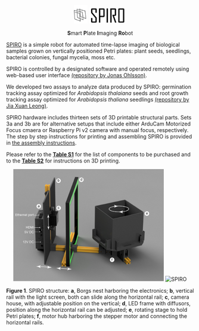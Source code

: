 <p align="center">
  <img src="https://github.com/AlyonaMinina/SPIRO/blob/master/Assembly%20manual/SPIRO%20logo.jpg" height="50" title="SPIRO">
  <img src="https://github.com/AlyonaMinina/SPIRO/blob/master/Assembly%20manual/SPIRO%20text%20logo.jpg" width="100" title="SPIRO">
</p>
<p align="center">
    <b>S</b>mart <b>P</b>late <b>I</b>maging <b>Ro</b>bot

</p>
<p>  
</p>


<a href="https://www.alyonaminina.org/spiro">SPIRO</a> is a simple robot for automated time-lapse imaging of biological samples grown on vertically positioned Petri plates: plant seeds, seedlings, bacterial colonies, fungal mycelia, moss etc.
<p>
SPIRO is controlled by a designated software and operated remotely using web-based user interface <a href="https://github.com/jonasoh/spiro">(repository by Jonas Ohlsson)</a>.
</p>
<p>
We developed two assays to analyze data produced by SPIRO: germination tracking assay optimized for <i>Arabidopsis thalaiana</i> seeds and root growth tracking assay optimized for <i>Arabidopsis thaliana</i> seedlings <a href="https://github.com/jiaxuanleong/spiro-IJmacros">(repository by Jia Xuan Leong)</a>.
</p>
SPIRO hardware includes thirteen sets of 3D printable structural parts. Sets 3a and 3b are for alternative setups that include either ArduCam Motorized Focus cmaera or Raspberry Pi v2 camera with manual focus, respectively. The step by step instructions for printing and assembling SPIRO is provided in <a href="https://github.com/AlyonaMinina/SPIRO/blob/master/Assembly%20manual/SPIRO%20assembly%20instructions%20v3.pdf">the assembly instructions</a>. 
</p>
<p>
Please refer to the <b><a href="https://github.com/AlyonaMinina/SPIRO.Hardware/raw/master/Supplementary%20Tables/Table%20S1.%20List%20of%20components%20to%20be%20purchased.pdf">Table S1</a></b> for the list of components to be purchased and to the <b><a href="https://github.com/AlyonaMinina/SPIRO.Hardware/blob/master/Supplementary%20Tables/printing-reference.md">Table S2</a></b> for instructions on 3D printing.
</p>
<p align="center">
  <img src="https://github.com/AlyonaMinina/SPIRO/blob/master/Assembly%20manual/Figure1A.jpg" height="300" title="SPIRO">
  <img src="https://github.com/AlyonaMinina/SPIRO/blob/master/Assembly%20manual/SPIROstructure.gif" width="300" title="SPIRO">
</p>
<p align="left">
<b>Figure 1</b>. SPIRO structure: <b>a</b>, Borgs nest harboring the electronics; <b>b</b>, vertical rail with the light screen, both can slide along the horizontal rail; <b>c</b>, camera house, with adjustable position on the vertical; <b>d</b>, LED frame with diffusors, position along the horizontal rail can be adjusted; <b>e</b>, rotating stage to hold Petri plates; <b>f</b>, motor hub harboring the stepper motor and connecting the horizontal rails. 
